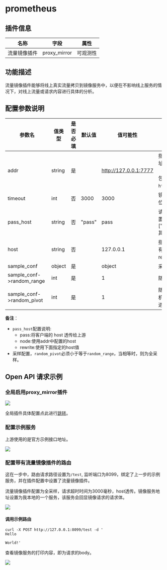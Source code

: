 # prometheus
## 插件信息

| 名称         | 字段         | 属性     |
| ------------ | ------------ | -------- |
| 流量镜像插件 | proxy_mirror | 可观测性 |

## 功能描述

流量镜像插件能够将线上真实流量拷贝到镜像服务中，以便在不影响线上服务的情况下，对线上流量或请求内容进行具体的分析。



## 配置参数说明

| 参数名                    | 值类型 | 是否必填 | 默认值 | 值可能性              | 说明                                                         |
| ------------------------- | ------ | -------- | ------ | --------------------- | ------------------------------------------------------------ |
| addr                      | string | 是       |        | http://127.0.0.1:7777 | 指定镜像服务的地址，地址中需要包含 `schema`（`http` 或 `https`），但不能包含 `path` 部分。例如 `http://127.0.0.1:7777`。 |
| timeout                   | int    | 否       | 3000   | 3000                  | 镜像请求的超时时间，单位为毫秒                               |
| pass_host                 | string | 否       | "pass" | pass                  | 请求发给上游时的 host 设置选型，可选["pass","node","rewrite"]其一 |
| host                      | string | 否       |        | 127.0.0.1             | 指定镜像请求的host，只有在 `pass_host` 配置为 rewrite 时有效 |
| sample_conf               | object | 是       |        | object                | 采样配置                                                     |
| sample_conf->random_range | int    | 是       |        | 1                     | 随机数的生成范围                                             |
| sample_conf->random_pivot | int    | 是       |        | 1                     | 随机数锚点，当生成的随机数小于或等于该值，则进行请求转发     |

**备注**：

* `pass_host`配置说明:
  * pass:将客户端的 host 透传给上游
  * node:使用addr中配置的host
  * rewrite:使用下面指定的host值
* 采样配置，`random_pivot`必须小于等于`random_range`，当相等时，则为全采样。



## Open API 请求示例


### 全局启用proxy_mirror插件

![](http://data.eolinker.com/course/NNDwEEZbfb65854194b685d01f1428e1358715aab89b558.gif)

全局插件具体配置点此进行[跳转](/docs/dashboard/plugins)。



### 配置示例服务

上游使用的是官方示例接口地址。

![](http://data.eolinker.com/course/fWenmsF511eb54dd354c160f9a4dbb06c356fcae661d2f3.gif)



### 配置带有流量镜像插件的路由

这在一步中，路由请求路径设置为`/test`, 监听端口为8099，绑定了上一步的示例服务，并在插件配置中设置了流量镜像插件。

流量镜像插件配置为全采样，请求超时时间为3000毫秒，host透传。镜像服务地址设置为我本地的一个服务，该服务会回显镜像请求的请求体。

![](http://data.eolinker.com/course/pMswFapa3bcb4dc2d3d8fbc1ac7ea64de3f77c74965d183.gif)



#### 调用示例路由

```shell
curl -X POST http://127.0.0.1:8099/test -d '
Hello

World!'
```

查看镜像服务的打印内容，即为请求的body。

![](http://data.eolinker.com/course/ca9ZJ5Gf6f85a6ff71227ea815daeb2ada4fa0d6f39f662.png)

